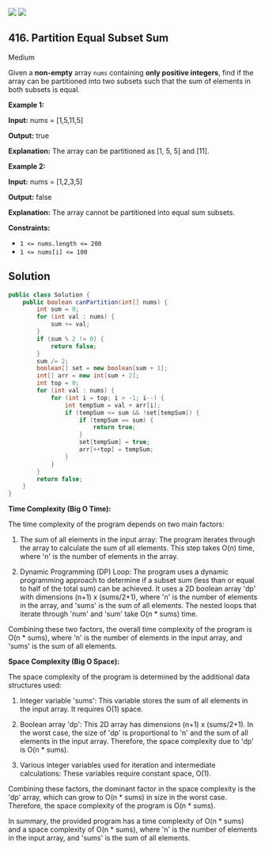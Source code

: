 [![](https://img.shields.io/github/stars/javadev/LeetCode-in-Java?label=Stars&style=flat-square)](https://github.com/javadev/LeetCode-in-Java)
[![](https://img.shields.io/github/forks/javadev/LeetCode-in-Java?label=Fork%20me%20on%20GitHub%20&style=flat-square)](https://github.com/javadev/LeetCode-in-Java/fork)

## 416\. Partition Equal Subset Sum

Medium

Given a **non-empty** array `nums` containing **only positive integers**, find if the array can be partitioned into two subsets such that the sum of elements in both subsets is equal.

**Example 1:**

**Input:** nums = [1,5,11,5]

**Output:** true

**Explanation:** The array can be partitioned as [1, 5, 5] and [11]. 

**Example 2:**

**Input:** nums = [1,2,3,5]

**Output:** false

**Explanation:** The array cannot be partitioned into equal sum subsets. 

**Constraints:**

*   `1 <= nums.length <= 200`
*   `1 <= nums[i] <= 100`

## Solution

```java
public class Solution {
    public boolean canPartition(int[] nums) {
        int sum = 0;
        for (int val : nums) {
            sum += val;
        }
        if (sum % 2 != 0) {
            return false;
        }
        sum /= 2;
        boolean[] set = new boolean[sum + 1];
        int[] arr = new int[sum + 2];
        int top = 0;
        for (int val : nums) {
            for (int i = top; i > -1; i--) {
                int tempSum = val + arr[i];
                if (tempSum <= sum && !set[tempSum]) {
                    if (tempSum == sum) {
                        return true;
                    }
                    set[tempSum] = true;
                    arr[++top] = tempSum;
                }
            }
        }
        return false;
    }
}
```

**Time Complexity (Big O Time):**

The time complexity of the program depends on two main factors:

1. The sum of all elements in the input array: The program iterates through the array to calculate the sum of all elements. This step takes O(n) time, where 'n' is the number of elements in the array.

2. Dynamic Programming (DP) Loop: The program uses a dynamic programming approach to determine if a subset sum (less than or equal to half of the total sum) can be achieved. It uses a 2D boolean array 'dp' with dimensions (n+1) x (sums/2+1), where 'n' is the number of elements in the array, and 'sums' is the sum of all elements. The nested loops that iterate through 'num' and 'sum' take O(n * sums) time.

Combining these two factors, the overall time complexity of the program is O(n * sums), where 'n' is the number of elements in the input array, and 'sums' is the sum of all elements.

**Space Complexity (Big O Space):**

The space complexity of the program is determined by the additional data structures used:

1. Integer variable 'sums': This variable stores the sum of all elements in the input array. It requires O(1) space.

2. Boolean array 'dp': This 2D array has dimensions (n+1) x (sums/2+1). In the worst case, the size of 'dp' is proportional to 'n' and the sum of all elements in the input array. Therefore, the space complexity due to 'dp' is O(n * sums).

3. Various integer variables used for iteration and intermediate calculations: These variables require constant space, O(1).

Combining these factors, the dominant factor in the space complexity is the 'dp' array, which can grow to O(n * sums) in size in the worst case. Therefore, the space complexity of the program is O(n * sums).

In summary, the provided program has a time complexity of O(n * sums) and a space complexity of O(n * sums), where 'n' is the number of elements in the input array, and 'sums' is the sum of all elements.
